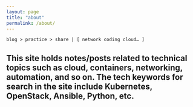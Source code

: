 ```yaml
---
layout: page
title: "about"
permalink: /about/
---
```


<link rel="stylesheet" href="https://use.fontawesome.com/releases/v5.6.1/css/all.css" integrity="sha384-gfdkjb5BdAXd+lj+gudLWI+BXq4IuLW5IT+brZEZsLFm++aCMlF1V92rMkPaX4PP" crossorigin="anonymous">

```
blog > practice > share | [ network coding cloud… ]
```

This site holds notes/posts related to technical topics such as cloud, containers, networking, automation, and so on.
The tech keywords for search in the site include Kubernetes, OpenStack, Ansible, Python, etc.
---

[<i class="fab fa-2x fa-github"></i>](https://github.com/networkandcode)
[<i class="fab fa-2x fa-linkedin"></i>](https://linkedin.com/in/networkandcode)
[<i class="fab fa-2x fa-youtube"></i>](https://www.youtube.com/channel/UCZTRMzFB2HJ6zCDM1n4FhHA)